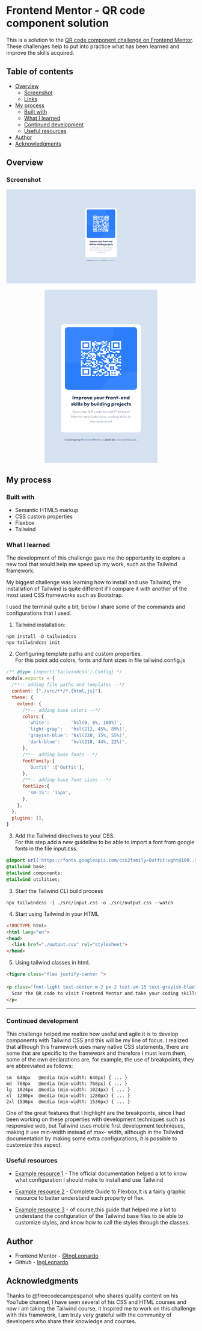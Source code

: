 # Frontend Mentor - QR code component solution

This is a solution to the [QR code component challenge on Frontend Mentor](https://www.frontendmentor.io/challenges/qr-code-component-iux_sIO_H).
These challenges help to put into practice what has been learned and improve the skills acquired.

## Table of contents

- [Overview](#overview)
  - [Screenshot](#screenshot)
  - [Links](#links)
- [My process](#my-process)
  - [Built with](#built-with)
  - [What I learned](#what-i-learned)
  - [Continued development](#continued-development)
  - [Useful resources](#useful-resources)
- [Author](#author)
- [Acknowledgments](#acknowledgments)


## Overview

### Screenshot

![Desktop screen](./images/Screenshot1_QRcomponent_Desktop.png)

<p align="center">
  <img width="300" height="460" src="./images/Screenshot2_QRcomponent_Mobile.png">
</p>


## My process

### Built with

- Semantic HTML5 markup
- CSS custom properties
- Flexbox
- Tailwind

### What I learned

The development of this challenge gave me the opportunity to explore a new tool that would help me speed up my work, such as the Tailwind framework.

My biggest challenge was learning how to install and use Tailwind, the installation of Tailwind is quite different if I compare it with another of the most used CSS frameworks such as Bootstrap.

I used the terminal quite a bit, below I share some of the commands and configurations that I used.

1. Tailwind installation:

```
npm install -D tailwindcss
npx tailwindcss init
``` 
2. Configuring template paths and custom properties.   
    For this point add colors, fonts and font sizes in file tailwind.config.js

```js
/** @type {import('tailwindcss').Config} */
module.exports = {
  /**-- adding file paths and templates --*/
  content: ["./src/**/*.{html,js}"],
  theme: {
    extend: {
      /**-- adding base colors --*/
      colors:{
        'white':        'hsl(0, 0%, 100%)',
        'light-gray':   'hsl(212, 45%, 89%)',
        'grayish-blue': 'hsl(220, 15%, 55%)',
        'dark-blue':    'hsl(218, 44%, 22%)',
      },
      /**-- adding base fonts --*/
      fontFamily:{
        'Outfit' :['Outfit'],
      },
      /**-- adding base font sizes --*/
      fontSize:{
        'sm-15': '15px',
      },
    },
  },
  plugins: [],
}
```
3. Add the Tailwind directives to your CSS.  
For this step add a new guideline to be able to import a font from google fonts in the file input.css.

```css
@import url('https://fonts.googleapis.com/css2family=Outfit:wght@100..900&display=swap');
@tailwind base;
@tailwind components;
@tailwind utilities;
```

3. Start the Tailwind CLI build process  

```
npx tailwindcss -i ./src/input.css -o ./src/output.css --watch
```
4. Start using Tailwind in your HTML
```html
<!DOCTYPE html>
<html lang="en">
<head>
  <link href="./output.css" rel="stylesheet">
</head>
```
5. Using tailwind classes in html.  

```html
<figure class="flex justify-center ">

<p class="font-light text-center m-2 px-2 text-sm-15 text-grayish-blue">
  Scan the QR code to visit Frontend Mentor and take your coding skills to the next level
</p>
```
---


### Continued development

This challenge helped me realize how useful and agile it is to develop components with Tailwind CSS and this will be my line of focus. I realized that although this framework uses many native CSS statements, there are some that are specific to the framework and therefore I must learn them, some of the own declarations are, for example, the use of breakpoints, they are abbreviated as follows:
```
sm	640px	@media (min-width: 640px) { ... }
md	768px	@media (min-width: 768px) { ... }
lg	1024px	@media (min-width: 1024px) { ... }
xl	1280px	@media (min-width: 1280px) { ... }
2xl	1536px	@media (min-width: 1536px) { ... }
```
One of the great features that I highlight are the breakpoints, since I had been working on these properties with development techniques such as responsive web, but Tailwind uses mobile first development techniques, making it use min-width instead of max- width, although in the Tailwind documentation by making some extra configurations, it is possible to customize this aspect.


### Useful resources

- [Example resource 1](https://tailwindcss.com/docs/installation) - The official documentation helped a lot to know what configuration I should make to install and use Tailwind

- [Example resource 2](https://css-tricks.com/snippets/css/a-guide-to-flexbox/) - Complete Guide to Flexbox,It is a fairly graphic resource to better understand each property of flex.

- [Example resource 3](https://www.youtube.com/watch?v=5HtRcMSO1Ro&t=4600s) - of course,this guide that helped me a lot to understand the configuration of the Tailwind base files to be able to customize styles, and know how to call the styles through the classes.


## Author

- Frontend Mentor - [@IngLeonardo](https://www.frontendmentor.io/profile/IngLeonardo)
- Github - [IngLeonardo](https://github.com/IngLeonardo)


## Acknowledgments

Thanks to @freecodecampespanol who shares quality content on his YouTube channel, I have seen several of his CSS and HTML courses and now I am taking the Tailwind course, it inspired me to work on this challenge with this framework, I am truly very grateful with the community of developers who share their knowledge and courses.

